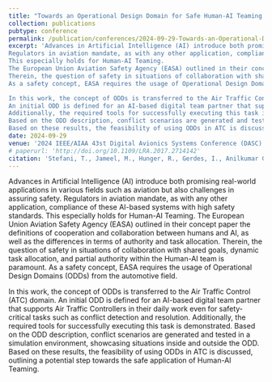 ```yaml
---
title: "Towards an Operational Design Domain for Safe Human-AI Teaming in the Field of AI-Based Air Traffic Controller Operations"
collection: publications
pubtype: conference
permalink: /publication/conferences/2024-09-29-Towards-an-Operational-Design-Domain-for-Safe-Human-AI-Teaming
excerpt: 'Advances in Artificial Intelligence (AI) introduce both promising real-world applications in various fields such as aviation but also challenges in assuring safety.
Regulators in aviation mandate, as with any other application, compliance of these AI-based systems with high safety standards.
This especially holds for Human-AI Teaming.
The European Union Aviation Safety Agency (EASA) outlined in their concept paper the definitions of cooperation and collaboration between humans and AI, as well as the differences in terms of authority and task allocation.
Therein, the question of safety in situations of collaboration with shared goals, dynamic task allocation, and partial authority within the Human-AI team is paramount.
As a safety concept, EASA requires the usage of Operational Design Domains (ODDs) from the automotive field.

In this work, the concept of ODDs is transferred to the Air Traffic Control (ATC) domain.
An initial ODD is defined for an AI-based digital team partner that supports Air Traffic Controllers in their daily work even for safety-critical tasks such as conflict detection and resolution.
Additionally, the required tools for successfully executing this task is demonstrated.
Based on the ODD description, conflict scenarios are generated and tested in a simulation environment, showcasing situations inside and outside the ODD.
Based on these results, the feasibility of using ODDs in ATC is discussed, outlining a potential step towards the safe application of Human-AI Teaming.'
date: 2024-09-29
venue: '2024 IEEE/AIAA 43st Digital Avionics Systems Conference (DASC)'
# paperurl: 'http://doi.org/10.1109/LRA.2017.2714142'
citation: 'Stefani, T., Jameel, M., Hunger, R., Gerdes, I., Anilkumar Girija, A., <b>Christensen, J. M.</b>, Bruder, C., K&ouml;ster, F., Hallerbach, S. and Kr&uuml;ger, T. &quot;Towards Certifiable AI in Aviation: A Framework for Neural Network Assurance Using Advanced Visualization and Safety Nets&quot;, in <i>2024 IEEE/AIAA 43st Digital Avionics Systems Conference (DASC)</i>, Sep. 2024.'
---
```

Advances in Artificial Intelligence (AI) introduce both promising real-world applications in various fields such as aviation but also challenges in assuring safety.
Regulators in aviation mandate, as with any other application, compliance of these AI-based systems with high safety standards.
This especially holds for Human-AI Teaming.
The European Union Aviation Safety Agency (EASA) outlined in their concept paper the definitions of cooperation and collaboration between humans and AI, as well as the differences in terms of authority and task allocation.
Therein, the question of safety in situations of collaboration with shared goals, dynamic task allocation, and partial authority within the Human-AI team is paramount.
As a safety concept, EASA requires the usage of Operational Design Domains (ODDs) from the automotive field.

In this work, the concept of ODDs is transferred to the Air Traffic Control (ATC) domain.
An initial ODD is defined for an AI-based digital team partner that supports Air Traffic Controllers in their daily work even for safety-critical tasks such as conflict detection and resolution.
Additionally, the required tools for successfully executing this task is demonstrated.
Based on the ODD description, conflict scenarios are generated and tested in a simulation environment, showcasing situations inside and outside the ODD.
Based on these results, the feasibility of using ODDs in ATC is discussed, outlining a potential step towards the safe application of Human-AI Teaming.
